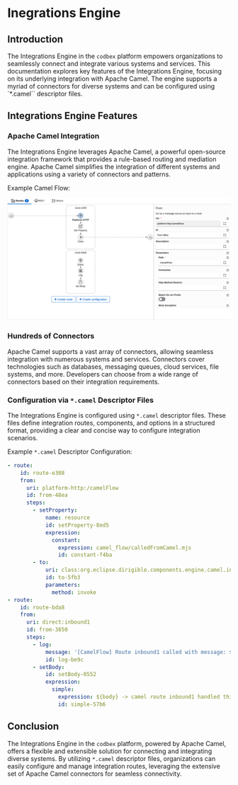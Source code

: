 # Inegrations Engine

## Introduction

The Integrations Engine in the `codbex` platform empowers organizations to seamlessly connect and integrate various systems and services. This documentation explores key features of the Integrations Engine, focusing on its underlying integration with Apache Camel. The engine supports a myriad of connectors for diverse systems and can be configured using `*.camel`` descriptor files.

## Integrations Engine Features

### Apache Camel Integration

The Integrations Engine leverages Apache Camel, a powerful open-source integration framework that provides a rule-based routing and mediation engine. Apache Camel simplifies the integration of different systems and applications using a variety of connectors and patterns.

Example Camel Flow:

![Routes Sample Flow](../../images/camel-sample-flow.png)

### Hundreds of Connectors

Apache Camel supports a vast array of connectors, allowing seamless integration with numerous systems and services. Connectors cover technologies such as databases, messaging queues, cloud services, file systems, and more. Developers can choose from a wide range of connectors based on their integration requirements.

### Configuration via `*.camel` Descriptor Files

The Integrations Engine is configured using `*.camel` descriptor files. These files define integration routes, components, and options in a structured format, providing a clear and concise way to configure integration scenarios.

Example `*.camel` Descriptor Configuration:

```yaml
- route:
    id: route-e308
    from:
      uri: platform-http:/camelFlow
      id: from-48ea
      steps:
        - setProperty:
            name: resource
            id: setProperty-8ed5
            expression:
              constant:
                expression: camel_flow/calledFromCamel.mjs
                id: constant-f4ba
        - to:
            uri: class:org.eclipse.dirigible.components.engine.camel.invoke.Invoker
            id: to-5fb3
            parameters:
              method: invoke
- route:
    id: route-bda8
    from:
      uri: direct:inbound1
      id: from-3850
      steps:
        - log:
            message: '[CamelFlow] Route inbound1 called with message: ${body}'
            id: log-be9c
        - setBody:
            id: setBody-0552
            expression:
              simple:
                expression: ${body} -> camel route inbound1 handled this message
                id: simple-57b6
```

## Conclusion

The Integrations Engine in the `codbex` platform, powered by Apache Camel, offers a flexible and extensible solution for connecting and integrating diverse systems. By utilizing `*.camel` descriptor files, organizations can easily configure and manage integration routes, leveraging the extensive set of Apache Camel connectors for seamless connectivity.
